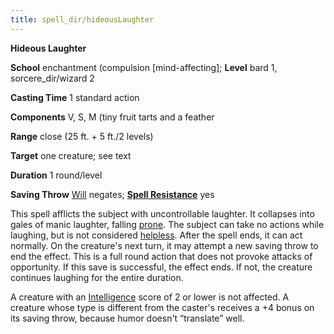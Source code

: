 ```yaml
---
title: spell_dir/hideousLaughter
---
```

 **Hideous Laughter**

**School** enchantment (compulsion [mind-affecting]; **Level** bard 1, sorcere_dir/wizard 2

**Casting Time** 1 standard action

**Components** V, S, M (tiny fruit tarts and a feather

**Range** close (25 ft. + 5 ft./2 levels)

**Target** one creature; see text

**Duration** 1 round/level

**Saving Throw** [Will](../combat#_will) negates; **[Spell Resistance](../glossary#_spell-resistance)** yes

This spell afflicts the subject with uncontrollable laughter. It collapses into gales of manic laughter, falling [prone](../glossary#_prone). The subject can take no actions while laughing, but is not considered [helpless](../glossary#_helpless). After the spell ends, it can act normally. On the creature's next turn, it may attempt a new saving throw to end the effect. This is a full round action that does not provoke attacks of opportunity. If this save is successful, the effect ends. If not, the creature continues laughing for the entire duration.

A creature with an [Intelligence](../gettingStarted#_intelligence) score of 2 or lower is not affected. A creature whose type is different from the caster's receives a +4 bonus on its saving throw, because humor doesn't “translate” well.

